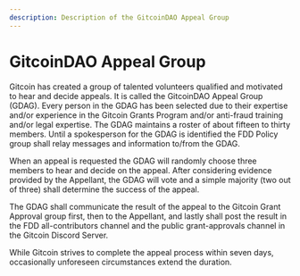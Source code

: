 ```yaml
---
description: Description of the GitcoinDAO Appeal Group
---
```


# GitcoinDAO Appeal Group

Gitcoin has created a group of talented volunteers qualified and motivated to hear and decide appeals. It is called the GitcoinDAO Appeal Group (GDAG). Every person in the GDAG has been selected due to their expertise and/or experience in the Gitcoin Grants Program and/or anti-fraud training and/or legal expertise. The GDAG maintains a roster of about fifteen to thirty members. Until a spokesperson for the GDAG is identified the FDD Policy group shall relay messages and information to/from the GDAG.

When an appeal is requested the GDAG will randomly choose three members to hear and decide on the appeal. After considering evidence provided by the Appellant, the GDAG will vote and a simple majority (two out of three) shall determine the success of the appeal.

The GDAG shall communicate the result of the appeal to the Gitcoin Grant Approval group first, then to the Appellant, and lastly shall post the result in the FDD all-contributors channel and the public grant-approvals channel in the Gitcoin Discord Server.

While Gitcoin strives to complete the appeal process within seven days, occasionally unforeseen circumstances extend the duration.
